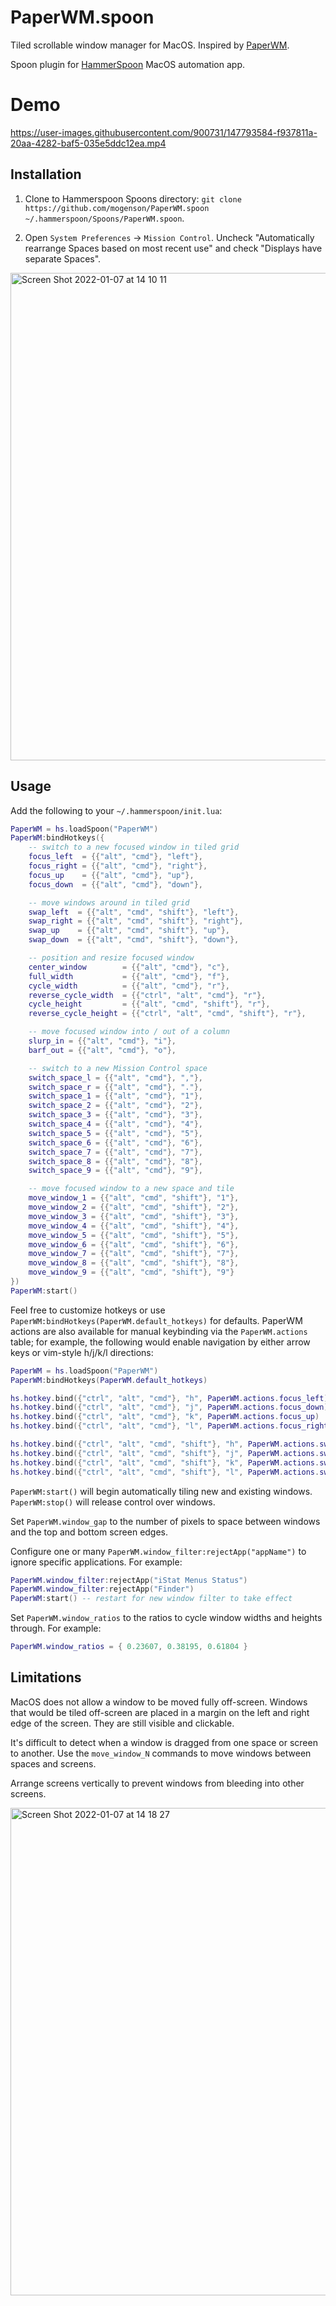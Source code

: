 # PaperWM.spoon

Tiled scrollable window manager for MacOS. Inspired by
[PaperWM](https://github.com/paperwm/PaperWM).

Spoon plugin for [HammerSpoon](https://www.hammerspoon.org) MacOS automation app.

# Demo

https://user-images.githubusercontent.com/900731/147793584-f937811a-20aa-4282-baf5-035e5ddc12ea.mp4

## Installation

1. Clone to Hammerspoon Spoons directory: `git clone https://github.com/mogenson/PaperWM.spoon ~/.hammerspoon/Spoons/PaperWM.spoon`.

2. Open `System Preferences` -> `Mission Control`. Uncheck "Automatically
rearrange Spaces based on most recent use" and check "Displays have separate
Spaces".

<img width="780" alt="Screen Shot 2022-01-07 at 14 10 11" src="https://user-images.githubusercontent.com/900731/148595715-1f7a3509-1289-4d10-b64d-86b84c076b43.png">

## Usage

Add the following to your `~/.hammerspoon/init.lua`:

```lua
PaperWM = hs.loadSpoon("PaperWM")
PaperWM:bindHotkeys({
    -- switch to a new focused window in tiled grid
    focus_left  = {{"alt", "cmd"}, "left"},
    focus_right = {{"alt", "cmd"}, "right"},
    focus_up    = {{"alt", "cmd"}, "up"},
    focus_down  = {{"alt", "cmd"}, "down"},

    -- move windows around in tiled grid
    swap_left  = {{"alt", "cmd", "shift"}, "left"},
    swap_right = {{"alt", "cmd", "shift"}, "right"},
    swap_up    = {{"alt", "cmd", "shift"}, "up"},
    swap_down  = {{"alt", "cmd", "shift"}, "down"},

    -- position and resize focused window
    center_window        = {{"alt", "cmd"}, "c"},
    full_width           = {{"alt", "cmd"}, "f"},
    cycle_width          = {{"alt", "cmd"}, "r"},
    reverse_cycle_width  = {{"ctrl", "alt", "cmd"}, "r"},
    cycle_height         = {{"alt", "cmd", "shift"}, "r"},
    reverse_cycle_height = {{"ctrl", "alt", "cmd", "shift"}, "r"},

    -- move focused window into / out of a column
    slurp_in = {{"alt", "cmd"}, "i"},
    barf_out = {{"alt", "cmd"}, "o"},

    -- switch to a new Mission Control space
    switch_space_l = {{"alt", "cmd"}, ","},
    switch_space_r = {{"alt", "cmd"}, "."},
    switch_space_1 = {{"alt", "cmd"}, "1"},
    switch_space_2 = {{"alt", "cmd"}, "2"},
    switch_space_3 = {{"alt", "cmd"}, "3"},
    switch_space_4 = {{"alt", "cmd"}, "4"},
    switch_space_5 = {{"alt", "cmd"}, "5"},
    switch_space_6 = {{"alt", "cmd"}, "6"},
    switch_space_7 = {{"alt", "cmd"}, "7"},
    switch_space_8 = {{"alt", "cmd"}, "8"},
    switch_space_9 = {{"alt", "cmd"}, "9"},

    -- move focused window to a new space and tile
    move_window_1 = {{"alt", "cmd", "shift"}, "1"},
    move_window_2 = {{"alt", "cmd", "shift"}, "2"},
    move_window_3 = {{"alt", "cmd", "shift"}, "3"},
    move_window_4 = {{"alt", "cmd", "shift"}, "4"},
    move_window_5 = {{"alt", "cmd", "shift"}, "5"},
    move_window_6 = {{"alt", "cmd", "shift"}, "6"},
    move_window_7 = {{"alt", "cmd", "shift"}, "7"},
    move_window_8 = {{"alt", "cmd", "shift"}, "8"},
    move_window_9 = {{"alt", "cmd", "shift"}, "9"}
})
PaperWM:start()
```

Feel free to customize hotkeys or use
`PaperWM:bindHotkeys(PaperWM.default_hotkeys)` for defaults. PaperWM actions are also
available for manual keybinding via the `PaperWM.actions` table; for example, the
following would enable navigation by either arrow keys or vim-style h/j/k/l directions:

```lua
PaperWM = hs.loadSpoon("PaperWM")
PaperWM:bindHotkeys(PaperWM.default_hotkeys)

hs.hotkey.bind({"ctrl", "alt", "cmd"}, "h", PaperWM.actions.focus_left)
hs.hotkey.bind({"ctrl", "alt", "cmd"}, "j", PaperWM.actions.focus_down)
hs.hotkey.bind({"ctrl", "alt", "cmd"}, "k", PaperWM.actions.focus_up)
hs.hotkey.bind({"ctrl", "alt", "cmd"}, "l", PaperWM.actions.focus_right)

hs.hotkey.bind({"ctrl", "alt", "cmd", "shift"}, "h", PaperWM.actions.swap_left)
hs.hotkey.bind({"ctrl", "alt", "cmd", "shift"}, "j", PaperWM.actions.swap_down)
hs.hotkey.bind({"ctrl", "alt", "cmd", "shift"}, "k", PaperWM.actions.swap_up)
hs.hotkey.bind({"ctrl", "alt", "cmd", "shift"}, "l", PaperWM.actions.swap_right)
```

`PaperWM:start()` will begin automatically tiling new and existing windows. `PaperWM:stop()` will
release control over windows.

Set `PaperWM.window_gap` to the number of pixels to space between windows and
the top and bottom screen edges.

Configure one or many `PaperWM.window_filter:rejectApp("appName")` to ignore specific applications. For example:

```lua
PaperWM.window_filter:rejectApp("iStat Menus Status")
PaperWM.window_filter:rejectApp("Finder")
PaperWM:start() -- restart for new window filter to take effect
```

Set `PaperWM.window_ratios` to the ratios to cycle window widths and heights
through. For example:

```lua
PaperWM.window_ratios = { 0.23607, 0.38195, 0.61804 }
```

## Limitations

MacOS does not allow a window to be moved fully off-screen. Windows that would
be tiled off-screen are placed in a margin on the left and right edge of the
screen. They are still visible and clickable.

It's difficult to detect when a window is dragged from one space or screen to
another. Use the `move_window_N` commands to move windows between spaces and
screens.

Arrange screens vertically to prevent windows from bleeding into other screens.

<img width="780" alt="Screen Shot 2022-01-07 at 14 18 27" src="https://user-images.githubusercontent.com/900731/148595785-546f9086-9add-4731-8477-233b202378f4.png">
